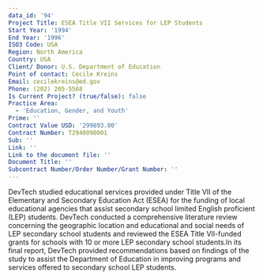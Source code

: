 ```yaml
---
data_id: '94'
Project Title: ESEA Title VII Services for LEP Students
Start Year: '1994'
End Year: '1996'
ISO3 Code: USA
Region: North America
Country: USA
Client/ Donor: U.S. Department of Education
Point of contact: Cecile Kreins
Email: cecilekreins@ed.gov
Phone: (202) 205-5568
Is Current Project? (true/false): false
Practice Area:
  - 'Education, Gender, and Youth'
Prime: ''
Contract Value USD: '299893.00'
Contract Number: T2940090001
Sub: ''
Link: ''
Link to the document file: ''
Document Title: ''
Subcontract Number/Order Number/Grant Number: ''
---
```


DevTech studied educational services provided under Title VII of the Elementary and Secondary Education Act (ESEA) for the funding of local educational agencies that assist secondary school limited English proficient (LEP) students. DevTech conducted a comprehensive literature review concerning the geographic location and educational and social needs of LEP secondary school students and reviewed the ESEA Title VII-funded grants for schools with 10 or more LEP secondary school students.In its final report, DevTech provided recommendations based on findings of the study to assist the Department of Education in improving programs and services offered to secondary school LEP students.